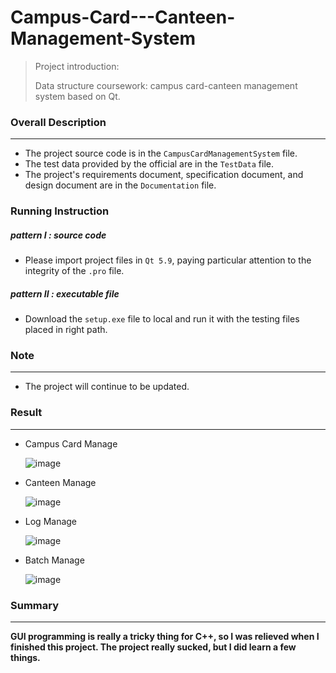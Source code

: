 # Campus-Card---Canteen-Management-System

> Project introduction:
>
> Data structure coursework: campus card-canteen management system based on Qt.



### Overall Description

***

* The project source code is in the `CampusCardManagementSystem` file.
* The test data provided by the official are in the `TestData` file.
* The project's requirements document, specification document, and design document are in the `Documentation` file.



### Running Instruction

##### pattern I : source code 

* Please import project files in `Qt 5.9`, paying particular attention to the integrity of the `.pro` file.

##### pattern II : executable file

* Download the `setup.exe` file to local and run it with the testing files placed in right path.

### Note

***

* The project will continue to be updated.



### Result

***

* Campus Card Manage

  ![image](https://github.com/Xzky-web/Campus-Card---Canteen-Management-System/blob/main/image/eff1.png)

* Canteen Manage

  ![image](https://github.com/Xzky-web/Campus-Card---Canteen-Management-System/blob/main/image/eff2.png)

* Log Manage

  ![image](https://github.com/Xzky-web/Campus-Card---Canteen-Management-System/blob/main/image/eff3.png)

* Batch Manage

  ![image](https://github.com/Xzky-web/Campus-Card---Canteen-Management-System/blob/main/image/eff4.png)



### Summary

***

**GUI programming is really a tricky thing for C++, so I was relieved when I finished this project. The project really sucked, but I did learn a few things.**
